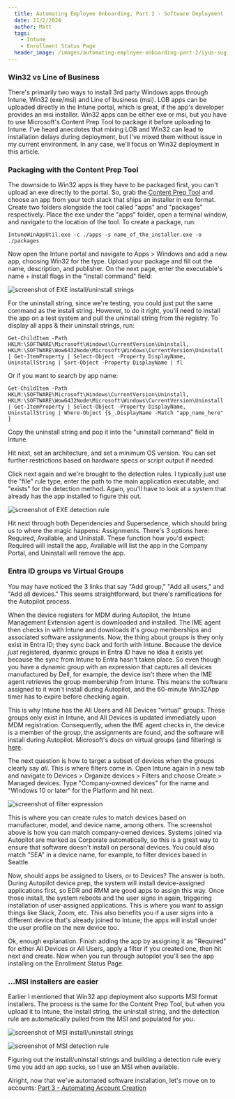 ```yaml
---
  title: Automating Employee Onboarding, Part 2 - Software Deployment
  date: 11/2/2024
  author: Matt
  tags: 
    - Intune
    - Enrollment Status Page
  header_image: /images/automating-employee-onboarding-part-2/iyus-sugiharto-Eh1xd5xDE-s-unsplash.jpg
---
```


### Win32 vs Line of Business

There's primarily two ways to install 3rd party Windows apps through Intune, Win32 (exe/msi) and Line of business (msi). LOB apps can be uploaded directly in the Intune portal, which is great, if the app's developer provides an msi installer. Win32 apps can be either exe or msi, but you have to use Microsoft's Content Prep Tool to package it before uploading to Intune. I've heard anecdotes that mixing LOB and Win32 can lead to installation delays during deployment, but I've mixed them without issue in my current environment. In any case, we'll focus on Win32 deployment in this article.

### Packaging with the Content Prep Tool

The downside to Win32 apps is they have to be packaged first, you can't upload an exe directly to the portal. So, grab the [Content Prep Tool](https://github.com/microsoft/Microsoft-Win32-Content-Prep-Tool) and choose an app from your tech stack that ships an installer in exe format. Create two folders alongside the tool called "apps" and "packages" respectively. Place the exe under the "apps" folder, open a terminal window, and navigate to the location of the tool. To create a package, run:

```
IntuneWinAppUtil.exe -c ./apps -s name_of_the_installer.exe -o ./packages
```

Now open the Intune portal and navigate to Apps > Windows and add a new app, choosing Win32 for the type. Upload your package and fill out the name, description, and publisher. On the next page, enter the executable's name + install flags in the "install command" field:

![screenshot of EXE install/uninstall strings](/images/automating-employee-onboarding-part-2/autopilot_part2_win32_exe1.png)

For the uninstall string, since we're testing, you could just put the same command as the install string. However, to do it right, you'll need to install the app on a test system and pull the uninstall string from the registry. To display all apps & their uninstall strings, run:

```
Get-ChildItem -Path HKLM:\SOFTWARE\Microsoft\Windows\CurrentVersion\Uninstall, HKLM:\SOFTWARE\Wow6432Node\Microsoft\Windows\CurrentVersion\Uninstall | Get-ItemProperty | Select-Object -Property DisplayName, UninstallString | Sort-Object -Property DisplayName | fl
```

Or if you want to search by app name:

```
Get-ChildItem -Path HKLM:\SOFTWARE\Microsoft\Windows\CurrentVersion\Uninstall, HKLM:\SOFTWARE\Wow6432Node\Microsoft\Windows\CurrentVersion\Uninstall | Get-ItemProperty | Select-Object -Property DisplayName, UninstallString | Where-Object {$_.DisplayName -Match "app_name_here" }
```

Copy the uninstall string and pop it into the "uninstall command" field in Intune.

Hit next, set an architecture, and set a minimum OS version. You can set further restrictions based on hardware specs or script output if needed.

Click next again and we're brought to the detection rules. I typically just use the "file" rule type, enter the path to the main application executable, and "exists" for the detection method. Again, you'll have to look at a system that already has the app installed to figure this out.

![screenshot of EXE detection rule](/images/automating-employee-onboarding-part-2/autopilot_part2_win32_exe2.png)

Hit next through both Dependencies and Supersedence, which should bring us to where the magic happens: Assignments. There's 3 options here: Required, Available, and Uninstall. These function how you'd expect: Required will install the app, Available will list the app in the Company Portal, and Uninstall will remove the app.

### Entra ID groups vs Virtual Groups

You may have noticed the 3 links that say "Add group," "Add all users," and "Add all devices." This seems straightforward, but there's ramifications for the Autopilot process.

When the device registers for MDM during Autopilot, the Intune Management Extension agent is downloaded and installed. The IME agent then checks in with Intune and downloads it's group memberships and associated software assignments. Now, the thing about groups is they only exist in Entra ID; they sync back and forth with Intune. Because the device *just* registered, dyanmic groups in Entra ID have no idea it exists yet because the sync from Intune to Entra hasn't taken place. So even though you have a dynamic group with an expression that captures all devices manufactured by Dell, for example, the device isn't there when the IME agent retrieves the group membership from Intune. This means the software assigned to it won't install during Autopilot, and the 60-minute Win32App timer has to expire before checking again.

This is why Intune has the All Users and All Devices "virtual" groups. These groups only exist in Intune, and All Devices is updated immediately upon MDM registration. Consequently, when the IME agent checks in, the device is a member of the group, the assignments are found, and the software will install during Autopilot. Microsoft's docs on virtual groups (and filtering) is [here](https://learn.microsoft.com/en-us/mem/intune/fundamentals/filters-performance-recommendations#virtual-groups).

The next question is how to target a subset of devices when the groups clearly say *all*. This is where filters come in. Open Intune again in a new tab and navigate to Devices > Organize devices > Filters and choose Create > Managed devices. Type "Company-owned devices" for the name and "Windows 10 or later" for the Platform and hit next.

![screenshot of filter expression](/images/automating-employee-onboarding-part-2/autopilot_part2_filters.png)

This is where you can create rules to match devices based on manufacturer, model, and device name, among others. The screenshot above is how you can match company-owned devices. Systems joined via Autopilot are marked as Corporate automatically, so this is a great way to ensure that software doesn't install on personal devices. You could also match "SEA" in a device name, for example, to filter devices based in Seattle.

Now, should apps be assigned to Users,  or to Devices? The answer is both. During Autopilot device prep, the system will install device-assigned applications first, so EDR and RMM are good apps to assign this way. Once those install, the system reboots and the user signs in again, triggering installation of user-assigned applications. This is where you want to assign things like Slack, Zoom, etc. This also benefits you if a user signs into a different device that's already joined to Intune; the apps will install under the user profile on the new device too.

Ok, enough explanation. Finish adding the app by assigning it as "Required" for either All Devices or All Users, apply a filter if you created one, then hit next and create. Now when you run through autopilot you'll see the app installing on the Enrollment Status Page.

### ...MSI installers are easier

Earlier I mentioned that Win32 app deployment also supports MSI format installers. The process is the same for the Content Prep Tool, but when you upload it to Intune, the install string, the uninstall string, and the detection rule are automatically pulled from the MSI and populated for you.

![screenshot of MSI install/uninstall strings](/images/automating-employee-onboarding-part-2/autopilot_part2_win32_msi1.png)

![screenshot of MSI detection rule](/images/automating-employee-onboarding-part-2/autopilot_part2_win32_msi2.png)

Figuring out the install/uninstall strings and building a detection rule every time you add an app sucks, so I use an MSI when available.

Alright, now that we've automated software installation, let's move on to accounts: [Part 3 - Automating Account Creation](/posts/automating-employee-onboarding-part-3)
